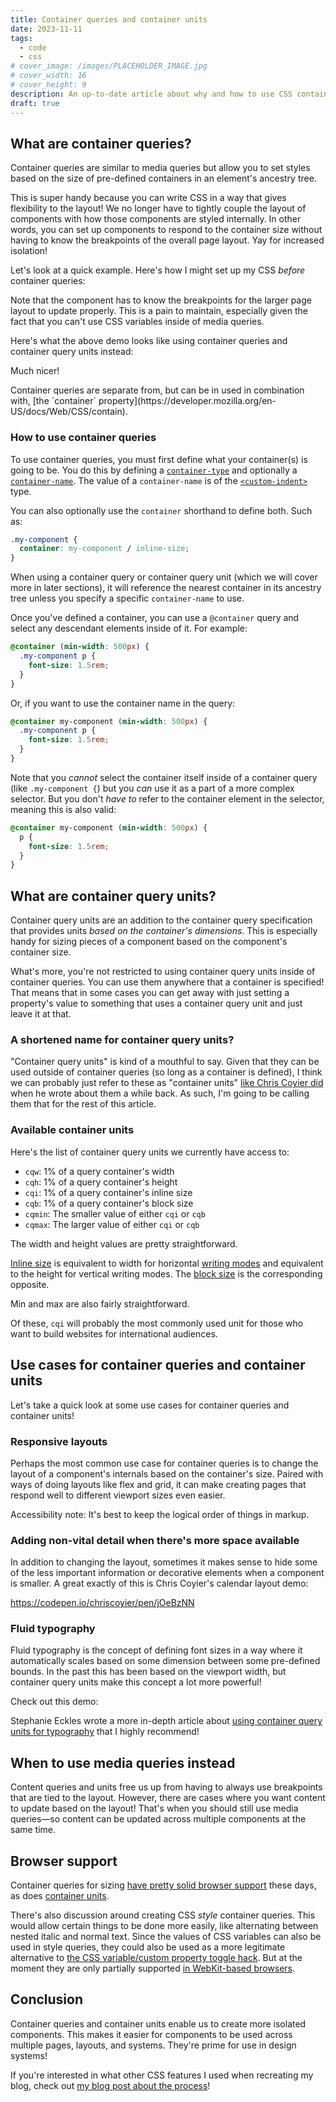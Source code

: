 ```yaml
---
title: Container queries and container units
date: 2023-11-11
tags:
  - code
  - css
# cover_image: /images/PLACEHOLDER_IMAGE.jpg
# cover_width: 16
# cover_height: 9
description: An up-to-date article about why and how to use CSS container queries and container query units.
draft: true
---
```


## What are container queries?

Container queries are similar to media queries but allow you to set styles based on the size of pre-defined containers in an element's ancestry tree.

This is super handy because you can write CSS in a way that gives flexibility to the layout! We no longer have to tightly couple the layout of components with how those components are styled internally. In other words, you can set up components to respond to the container size without having to know the breakpoints of the overall page layout. Yay for increased isolation!

Let's look at a quick example. Here's how I might set up my CSS _before_ container queries:

<!-- TODO -->

Note that the component has to know the breakpoints for the larger page layout to update properly. This is a pain to maintain, especially given the fact that you can't use CSS variables inside of media queries.

Here's what the above demo looks like using container queries and container query units instead:

<!-- TODO -->

Much nicer!

<aside>
  <p>Container queries are separate from, but can be in used in combination with, [the `container` property](https://developer.mozilla.org/en-US/docs/Web/CSS/contain).</p>
</aside>

### How to use container queries

To use container queries, you must first define what your container(s) is going to be. You do this by defining a [`container-type`](https://developer.mozilla.org/en-US/docs/Web/CSS/container-type) and optionally a [`container-name`](https://developer.mozilla.org/en-US/docs/Web/CSS/container-name). The value of a `container-name` is of the [`<custom-indent>`](https://developer.mozilla.org/en-US/docs/Web/CSS/custom-ident) type.

You can also optionally use the `container` shorthand to define both. Such as:

```css
.my-component {
  container: my-component / inline-size;
}
```

When using a container query or container query unit (which we will cover more in later sections), it will reference the nearest container in its ancestry tree unless you specify a specific `container-name` to use.

Once you've defined a container, you can use a `@container` query and select any descendant elements inside of it. For example:

```css
@container (min-width: 500px) {
  .my-component p {
    font-size: 1.5rem;
  }
}
```

Or, if you want to use the container name in the query:

```css
@container my-component (min-width: 500px) {
  .my-component p {
    font-size: 1.5rem;
  }
}
```

Note that you _cannot_ select the container itself inside of a container query (like `.my-component {`) but you _can_ use it as a part of a more complex selector. But you don't _have to_ refer to the container element in the selector, meaning this is also valid:

```css
@container my-component (min-width: 500px) {
  p {
    font-size: 1.5rem;
  }
}
```

## What are container query units?

Container query units are an addition to the container query specification that provides units _based on the container's dimensions_. This is especially handy for sizing pieces of a component based on the component's container size.

What's more, you're not restricted to using container query units inside of container queries. You can use them anywhere that a container is specified! That means that in some cases you can get away with just setting a property's value to something that uses a container query unit and just leave it at that.

### A shortened name for container query units?

"Container query units" is kind of a mouthful to say. Given that they can be used outside of container queries (so long as a container is defined), I think we can probably just refer to these as "container units" [like Chris Coyier did](https://css-tricks.com/container-units-should-be-pretty-handy/) when he wrote about them a while back. As such, I'm going to be calling them that for the rest of this article.

### Available container units

Here's the list of container query units we currently have access to:

- `cqw`: 1% of a query container's width
- `cqh`: 1% of a query container's height
- `cqi`: 1% of a query container's inline size
- `cqb`: 1% of a query container's block size
- `cqmin`: The smaller value of either `cqi` or `cqb`
- `cqmax`: The larger value of either `cqi` or `cqb`

The width and height values are pretty straightforward.

[Inline size](https://developer.mozilla.org/en-US/docs/Web/CSS/inline-size) is equivalent to width for horizontal [writing modes](https://developer.mozilla.org/en-US/docs/Web/CSS/writing-mode) and equivalent to the height for vertical writing modes. The [block size](https://developer.mozilla.org/en-US/docs/Web/CSS/block-size) is the corresponding opposite.

Min and max are also fairly straightforward.

Of these, `cqi` will probably the most commonly used unit for those who want to build websites for international audiences.

## Use cases for container queries and container units

Let's take a quick look at some use cases for container queries and container units!

### Responsive layouts

Perhaps the most common use case for container queries is to change the layout of a component's internals based on the container's size. Paired with ways of doing layouts like flex and grid, it can make creating pages that respond well to different viewport sizes even easier.

<!-- TODO -->

Accessibility note: It's best to keep the logical order of things in markup.

### Adding non-vital detail when there's more space available

In addition to changing the layout, sometimes it makes sense to hide some of the less important information or decorative elements when a component is smaller. A great exactly of this is Chris Coyier's calendar layout demo:

https://codepen.io/chriscoyier/pen/jOeBzNN

### Fluid typography

Fluid typography is the concept of defining font sizes in a way where it automatically scales based on some dimension between some pre-defined bounds. In the past this has been based on the viewport width, but container query units make this concept a lot more powerful!

Check out this demo:

<!-- TODO -->

Stephanie Eckles wrote a more in-depth article about [using container query units for typography](https://moderncss.dev/container-query-units-and-fluid-typography/) that I highly recommend!

## When to use media queries instead

Content queries and units free us up from having to always use breakpoints that are tied to the layout. However, there are cases where you want content to update based on the layout! That's when you should still use media queries—so content can be updated across multiple components at the same time.

## Browser support

Container queries for sizing [have pretty solid browser support](https://caniuse.com/css-container-queries) these days, as does [container units](https://caniuse.com/css-container-query-units).

There's also discussion around creating CSS _style_ container queries. This would allow certain things to be done more easily, like alternating between nested italic and normal text. Since the values of CSS variables can also be used in style queries, they could also be used as a more legitimate alternative to [the CSS variable/custom property toggle hack](https://css-tricks.com/the-css-custom-property-toggle-trick/). But at the moment they are only partially supported [in WebKit-based browsers](https://caniuse.com/css-container-queries-style).

## Conclusion

Container queries and container units enable us to create more isolated components. This makes it easier for components to be used across multiple pages, layouts, and systems. They're prime for use in design systems!

If you're interested in what other CSS features I used when recreating my blog, check out [my blog post about the process](/blog/blog-refresh-2023)!
